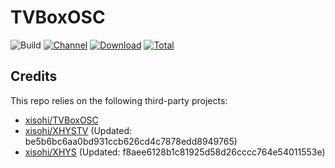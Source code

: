 # TVBoxOSC

![Build](https://shields.io/github/actions/workflow/status/xisohi/TVBoxOSC/test.yml?branch=master&logo=github&label=Build)
[![Channel](https://img.shields.io/badge/Follow-Gitee-blue.svg?logo=Gitee)](https://gitee.com/xisohi/XHYSosc/releases)
[![Download](https://img.shields.io/github/v/release/xisohi/TVBoxOSC?color=orange&logoColor=orange&label=Download&logo=DocuSign)](https://github.com/xisohi/TVBoxOSC/releases/latest) 
[![Total](https://shields.io/github/downloads/xisohi/TVBoxOSC/total?logo=Bookmeter&label=Counts&logoColor=yellow&color=yellow)](https://github.com/xisohi/TVBoxOSC/releases)

## Credits
This repo relies on the following third-party projects:
- [xisohi/TVBoxOSC](https://github.com/xisohi/TVBoxOSC)
- [xisohi/XHYSTV](https://github.com/xisohi/XHYSTV) (Updated: be5b6bc6aa0bd931ccb626cd4c7878edd8949765)
- [xisohi/XHYS](https://github.com/xisohi/XHYS) (Updated: f8aee6128b1c81925d58d26cccc764e54011553e)
